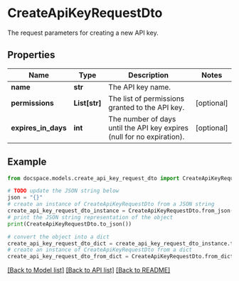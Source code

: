 # CreateApiKeyRequestDto

The request parameters for creating a new API key.

## Properties

Name | Type | Description | Notes
------------ | ------------- | ------------- | -------------
**name** | **str** | The API key name. | 
**permissions** | **List[str]** | The list of permissions granted to the API key. | [optional] 
**expires_in_days** | **int** | The number of days until the API key expires (null for no expiration). | [optional] 

## Example

```python
from docspace.models.create_api_key_request_dto import CreateApiKeyRequestDto

# TODO update the JSON string below
json = "{}"
# create an instance of CreateApiKeyRequestDto from a JSON string
create_api_key_request_dto_instance = CreateApiKeyRequestDto.from_json(json)
# print the JSON string representation of the object
print(CreateApiKeyRequestDto.to_json())

# convert the object into a dict
create_api_key_request_dto_dict = create_api_key_request_dto_instance.to_dict()
# create an instance of CreateApiKeyRequestDto from a dict
create_api_key_request_dto_from_dict = CreateApiKeyRequestDto.from_dict(create_api_key_request_dto_dict)
```
[[Back to Model list]](../README.md#documentation-for-models) [[Back to API list]](../README.md#documentation-for-api-endpoints) [[Back to README]](../README.md)


